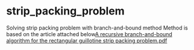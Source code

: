 # strip_packing_problem
Solving strip packing problem with branch-and-bound method
Method is based on the article attached below[A recursive branch-and-bound algorithm for the rectangular guillotine strip packing problem.pdf](https://github.com/hiotareq/strip_packing_problem/files/6527223/A.recursive.branch-and-bound.algorithm.for.the.rectangular.guillotine.strip.packing.problem.pdf)
